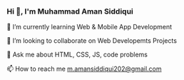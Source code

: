 ### Hi 👋, I'm Muhammad Aman Siddiqui



🌱 I’m currently learning Web & Mobile App Development

👯 I’m looking to collaborate on Web Developemts Projects

💬 Ask me about HTML, CSS, JS, code problems

📫 How to reach me m.amansiddiqui202@gmail.com
